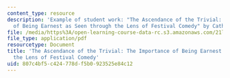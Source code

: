 ```yaml
---
content_type: resource
description: 'Example of student work: "The Ascendance of the Trivial: The Importance
  of Being Earnest as Seen through the Lens of Festival Comedy" by Catherine Redfield.'
file: /media/https%3A/open-learning-course-data-rc.s3.amazonaws.com/21l-421-comedy-spring-2008/807c4bf5c424778df5b0923525e84c12_redfield_earnest.pdf
file_type: application/pdf
resourcetype: Document
title: 'The Ascendance of the Trivial: The Importance of Being Earnest as Seen through
  the Lens of Festival Comedy'
uid: 807c4bf5-c424-778d-f5b0-923525e84c12
---
```

